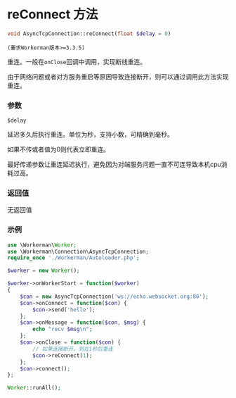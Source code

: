 # reConnect 方法
```php
void AsyncTcpConnection::reConnect(float $delay = 0)
```

``` (要求Workerman版本>=3.3.5) ```

重连。一般在```onClose```回调中调用，实现断线重连。

由于网络问题或者对方服务重启等原因导致连接断开，则可以通过调用此方法实现重连。


### 参数
``` $delay ```

延迟多久后执行重连。单位为秒，支持小数，可精确到毫秒。

如果不传或者值为0则代表立即重连。

最好传递参数让重连延迟执行，避免因为对端服务问题一直不可连导致本机cpu消耗过高。


### 返回值
无返回值

### 示例

```php
use \Workerman\Worker;
use \Workerman\Connection\AsyncTcpConnection;
require_once './Workerman/Autoloader.php';

$worker = new Worker();

$worker->onWorkerStart = function($worker)
{
    $con = new AsyncTcpConnection('ws://echo.websocket.org:80');
    $con->onConnect = function($con) {
        $con->send('hello');
    };
    $con->onMessage = function($con, $msg) {
        echo "recv $msg\n";
    };
    $con->onClose = function($con) {
        // 如果连接断开，则在1秒后重连
        $con->reConnect(1);
    };
    $con->connect();
};

Worker::runAll();
```



